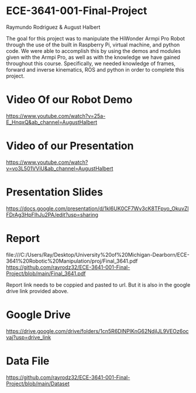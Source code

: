 # ECE-3641-001-Final-Project
Raymundo Rodriguez & August Halbert

The goal for this project was to manipulate the HiWonder Armpi Pro Robot through the use of the built in Raspberry Pi, virtual machine, and python code. We were able to accomplish this by using the demos and modules given with the Armpi Pro, as well as with the knowledge we have gained throughout this course. Specifically, we needed knowledge of frames, forward and inverse kinematics, ROS and python in order to complete this project.

# Video Of our Robot Demo
https://www.youtube.com/watch?v=25a-E_HnqxQ&ab_channel=AugustHalbert

# Video of our Presentation
https://www.youtube.com/watch?v=vo3L501VViU&ab_channel=AugustHalbert

# Presentation Slides
https://docs.google.com/presentation/d/1kl6UK0CF7Wv3cK8TFpyo_OkuvZlFDrAg3HpFIhJu2PA/edit?usp=sharing

# Report
file:///C:/Users/Ray/Desktop/University%20of%20Michigan-Dearborn/ECE-3641%20Robotic%20Manipulation/proj/Final_3641.pdf
https://github.com/rayrodz32/ECE-3641-001-Final-Project/blob/main/Final_3641.pdf

Report link needs to be coppied and pasted to url.
But it is also in the google drive link provided above. 

# Google Drive
https://drive.google.com/drive/folders/1cn5R6DlNPlKnG62NdjIJL9VEOz6ocvaj?usp=drive_link

# Data File
https://github.com/rayrodz32/ECE-3641-001-Final-Project/blob/main/Dataset
